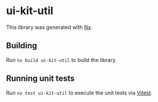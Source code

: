# ui-kit-util

This library was generated with [Nx](https://nx.dev).

## Building

Run `nx build ui-kit-util` to build the library.

## Running unit tests

Run `nx test ui-kit-util` to execute the unit tests via [Vitest](https://vitest.dev/).
